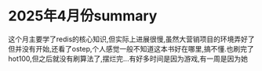 # 2025年4月份summary
   这个月主要学了redis的核心知识,但实际上进展很慢,虽然大营销项目的环境弄好了但并没有开始,还看了ostep,个人感觉一般不知道这本书好在哪里,搞不懂.也刷完了hot100,但之后就没有刷算法了,摆烂完...有好多时间是因为游戏,有一周是因为她